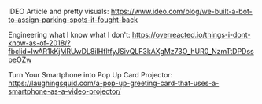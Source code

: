 
IDEO Article and pretty visuals: https://www.ideo.com/blog/we-built-a-bot-to-assign-parking-spots-it-fought-back

Engineering what I know what I don't: https://overreacted.io/things-i-dont-know-as-of-2018/?fbclid=IwAR1kKjMRUwDL8iIHfltfyJSivQLF3kAXgMz73O_hUR0_NzmTtDPDsspeOZw

Turn Your Smartphone into Pop Up Card Projector: https://laughingsquid.com/a-pop-up-greeting-card-that-uses-a-smartphone-as-a-video-projector/
